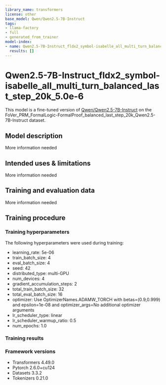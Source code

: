 ```yaml
---
library_name: transformers
license: other
base_model: Qwen/Qwen2.5-7B-Instruct
tags:
- llama-factory
- full
- generated_from_trainer
model-index:
- name: Qwen2.5-7B-Instruct_fldx2_symbol-isabelle_all_multi_turn_balanced_last_step_20k_5.0e-6
  results: []
---
```


<!-- This model card has been generated automatically according to the information the Trainer had access to. You
should probably proofread and complete it, then remove this comment. -->

# Qwen2.5-7B-Instruct_fldx2_symbol-isabelle_all_multi_turn_balanced_last_step_20k_5.0e-6

This model is a fine-tuned version of [Qwen/Qwen2.5-7B-Instruct](https://huggingface.co/Qwen/Qwen2.5-7B-Instruct) on the FoVer_PRM_FormalLogic-FormalProof_balanced_last_step_20k_Qwen2.5-7B-Instruct dataset.

## Model description

More information needed

## Intended uses & limitations

More information needed

## Training and evaluation data

More information needed

## Training procedure

### Training hyperparameters

The following hyperparameters were used during training:
- learning_rate: 5e-06
- train_batch_size: 4
- eval_batch_size: 4
- seed: 42
- distributed_type: multi-GPU
- num_devices: 4
- gradient_accumulation_steps: 2
- total_train_batch_size: 32
- total_eval_batch_size: 16
- optimizer: Use OptimizerNames.ADAMW_TORCH with betas=(0.9,0.999) and epsilon=1e-08 and optimizer_args=No additional optimizer arguments
- lr_scheduler_type: linear
- lr_scheduler_warmup_ratio: 0.5
- num_epochs: 1.0

### Training results



### Framework versions

- Transformers 4.49.0
- Pytorch 2.6.0+cu124
- Datasets 3.3.2
- Tokenizers 0.21.0
